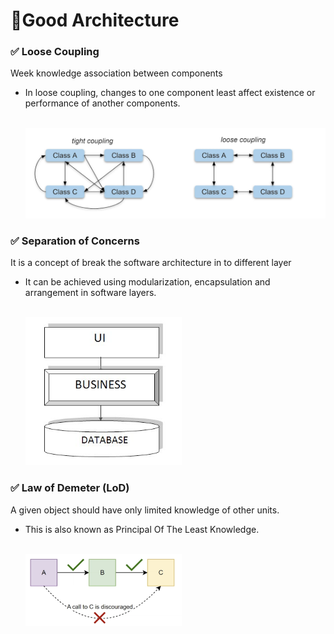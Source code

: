 # 📐Good Architecture


### ✅ Loose Coupling

Week knowledge association between components
- In loose coupling, changes to one component least affect existence or performance of another components.
<br><br>

    <img src=images/loose_coupling.png alt="img" width="500px" />


### ✅ Separation of Concerns

It is a concept of break the software architecture in to different layer
- It can be achieved using modularization, encapsulation and arrangement in software layers.
<br><br>

    <img src=images/separation_of_concerns.png alt="img" width="250px" />

### ✅ Law of Demeter (LoD)

A given object should have only limited knowledge of other units.
- This is also known as Principal Of The Least Knowledge.
<br><br>

    <img src=images/law_of_demeter.png alt="img" width="250px" />
